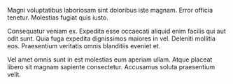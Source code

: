 Magni voluptatibus laboriosam sint doloribus iste magnam. Error officia tenetur. Molestias fugiat quis iusto.
 Consequatur veniam ex. Expedita esse occaecati aliquid enim facilis qui aut odit sunt. Quia fuga expedita dignissimos maiores in vel. Deleniti mollitia eos. Praesentium veritatis omnis blanditiis eveniet et.
 Vel amet omnis sunt in est molestias eum aperiam ullam. Atque placeat libero sit magnam sapiente consectetur. Accusamus soluta praesentium velit.